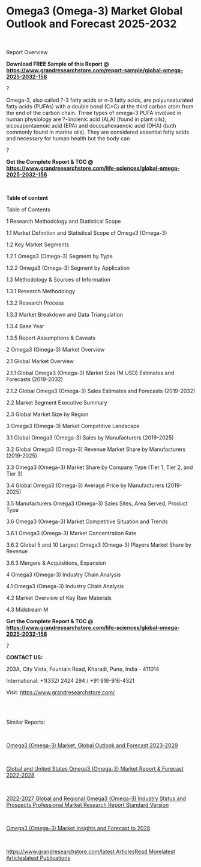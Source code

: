 <h1>Omega3 (Omega-3) Market Global Outlook and Forecast 2025-2032</h1><br/><p>Report Overview</p>
 
 
 
 <div><b>Download FREE Sample of this Report @ <a href="https://www.grandresearchstore.com/report-sample/global-omega-2025-2032-158">https://www.grandresearchstore.com/report-sample/global-omega-2025-2032-158</a></b></div>
 
 
 
 <p>? </p>
 
 
 
 <p>Omega-3, also called ?-3 fatty acids or n-3 fatty acids, are polyunsaturated fatty acids (PUFAs) with a double bond (C=C) at the third carbon atom from the end of the carbon chain. Three types of omega-3 PUFA involved in human physiology are ?-linolenic acid (ALA) (found in plant oils), eicosapentaenoic acid (EPA) and docosahexaenoic acid (DHA) (both commonly found in marine oils). They are considered essential fatty acids and necessary for human health but the body can</p>
 
 
 
 <p>? </p>
 
 
 
 <div><b>Get the Complete Report & TOC @ <a href="https://www.grandresearchstore.com/life-sciences/global-omega-2025-2032-158">https://www.grandresearchstore.com/life-sciences/global-omega-2025-2032-158</a></b></div>
 
 
 
 <p><br />
 
 <b>Table of content</b></p>
 
 
 
 <p>Table of Contents<br />
 
 1 Research Methodology and Statistical Scope<br />
 
 1.1 Market Definition and Statistical Scope of Omega3 (Omega-3)<br />
 
 1.2 Key Market Segments<br />
 
 1.2.1 Omega3 (Omega-3) Segment by Type<br />
 
 1.2.2 Omega3 (Omega-3) Segment by Application<br />
 
 1.3 Methodology & Sources of Information<br />
 
 1.3.1 Research Methodology<br />
 
 1.3.2 Research Process<br />
 
 1.3.3 Market Breakdown and Data Triangulation<br />
 
 1.3.4 Base Year<br />
 
 1.3.5 Report Assumptions & Caveats<br />
 
 2 Omega3 (Omega-3) Market Overview<br />
 
 2.1 Global Market Overview<br />
 
 2.1.1 Global Omega3 (Omega-3) Market Size (M USD) Estimates and Forecasts (2019-2032)<br />
 
 2.1.2 Global Omega3 (Omega-3) Sales Estimates and Forecasts (2019-2032)<br />
 
 2.2 Market Segment Executive Summary<br />
 
 2.3 Global Market Size by Region<br />
 
 3 Omega3 (Omega-3) Market Competitive Landscape<br />
 
 3.1 Global Omega3 (Omega-3) Sales by Manufacturers (2019-2025)<br />
 
 3.2 Global Omega3 (Omega-3) Revenue Market Share by Manufacturers (2019-2025)<br />
 
 3.3 Omega3 (Omega-3) Market Share by Company Type (Tier 1, Tier 2, and Tier 3)<br />
 
 3.4 Global Omega3 (Omega-3) Average Price by Manufacturers (2019-2025)<br />
 
 3.5 Manufacturers Omega3 (Omega-3) Sales Sites, Area Served, Product Type<br />
 
 3.6 Omega3 (Omega-3) Market Competitive Situation and Trends<br />
 
 3.6.1 Omega3 (Omega-3) Market Concentration Rate<br />
 
 3.6.2 Global 5 and 10 Largest Omega3 (Omega-3) Players Market Share by Revenue<br />
 
 3.6.3 Mergers & Acquisitions, Expansion<br />
 
 4 Omega3 (Omega-3) Industry Chain Analysis<br />
 
 4.1 Omega3 (Omega-3) Industry Chain Analysis<br />
 
 4.2 Market Overview of Key Raw Materials<br />
 
 4.3 Midstream M</p>
 
 
 
 <div><b>Get the Complete Report & TOC @ <a href="https://www.grandresearchstore.com/life-sciences/global-omega-2025-2032-158">https://www.grandresearchstore.com/life-sciences/global-omega-2025-2032-158</a></b></div>
 
 
 
 <p>? </p>
 
 
 
 <p><b>CONTACT US:</b><br />
 
 203A, City Vista, Fountain Road, Kharadi, Pune, India - 411014<br />
 
 International: +1(332) 2424 294 / +91 916-916-4321<br />
 
 Visit: <a href="https://www.grandresearchstore.com/">https://www.grandresearchstore.com/</a><br />
 
 <br />
 
 <br />
 
 Similar Reports:<br />
 
 <br />
 
 <a href="https://www.grandresearchstore.com/life-sciences/global-omega-forecast-2023-2029-367">Omega3 (Omega-3) Market, Global Outlook and Forecast 2023-2029</a><br />
 
 <br />
 
 <a href="https://www.grandresearchstore.com/life-sciences/global-united-states-omega-2022-2028-738">Global and United States Omega3 (Omega-3) Market Report & Forecast 2022-2028</a><br />
 
 <br />
 
 <a href="https://www.grandresearchstore.com/life-sciences/global-regional-omega-2022-2027-160">2022-2027 Global and Regional Omega3 (Omega-3) Industry Status and Prospects Professional Market Research Report Standard Version</a><br />
 
 <br />
 
 <a href="https://www.grandresearchstore.com/life-sciences/omega-2028-575">Omega3 (Omega-3) Market Insights and Forecast to 2028</a><br />
 
 <br />
 
 <a href="https://gyeongbokgung.com">https://www.grandresearchstore.com/</a><a href="https://hallyeomaritime.com">latest Articles</a><a href="https://jingwansa.com">Read More</a><a href="https://nguoiviet.jp/">latest Articles</a><a href="https://www.intelmarketresearch.com/">latest Publications</a></p>